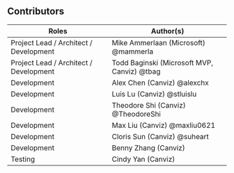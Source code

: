 ## Contributors ##
| Roles                                    			| Author(s)                                			|
| -------------------------------------------------	| ------------------------------------------------- |
| Project Lead / Architect / Development            | Mike Ammerlaan (Microsoft) @mammerla         		|
| Project Lead / Architect / Development		    | Todd Baginski (Microsoft MVP, Canviz) @tbag		|
| Development                            			| Alex Chen (Canviz) @alexchx  						|
| Development              							| Luis Lu (Canviz) @stluislu   						|
| Development                						| Theodore Shi (Canviz) @TheodoreShi				|
| Development                						| Max Liu (Canviz) @maxliu0621 						|
| Development                						| Cloris Sun (Canviz) @suheart						|
| Development                						| Benny Zhang (Canviz) 								|
| Testing                                  			| Cindy Yan (Canviz)      							|

